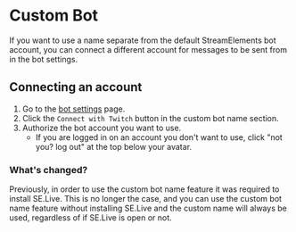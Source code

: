 # Custom Bot

If you want to use a name separate from the default StreamElements bot account, you can connect a different account for messages to be sent from in the bot settings. 

## Connecting an account

1. Go to the [bot settings](https://streamelements.com/dashboard/bot/settings) page.
2. Click the `Connect with Twitch` button in the custom bot name section.
3. Authorize the bot account you want to use.
    - If you are logged in on an account you don't want to use, click "not you? log out" at the top below your avatar.

### What's changed?

Previously, in order to use the custom bot name feature it was required to install SE.Live. This is no longer the case, and you can use the custom bot name feature without installing SE.Live and the custom name will always be used, regardless of if SE.Live is open or not.
